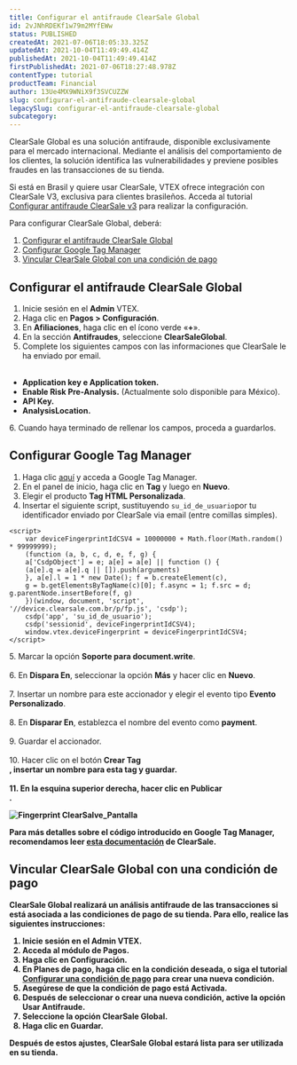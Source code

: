 ```yaml
---
title: Configurar el antifraude ClearSale Global
id: 2vJNhRDEKf1w79m2MYfEWw
status: PUBLISHED
createdAt: 2021-07-06T18:05:33.325Z
updatedAt: 2021-10-04T11:49:49.414Z
publishedAt: 2021-10-04T11:49:49.414Z
firstPublishedAt: 2021-07-06T18:27:48.978Z
contentType: tutorial
productTeam: Financial
author: 13Ue4MX9WNiX9f3SVCUZZW
slug: configurar-el-antifraude-clearsale-global
legacySlug: configurar-el-antifraude-clearsale-global
subcategory: 
---
```


ClearSale Global es una solución antifraude, disponible exclusivamente para el mercado internacional. Mediante el análisis del comportamiento de los clientes, la solución identifica las vulnerabilidades y previene posibles fraudes en las transacciones de su tienda.

<div class="alert alert-info">
Si está en Brasil y quiere usar ClearSale, VTEX ofrece integración con ClearSale V3, exclusiva para clientes brasileños. Acceda al tutorial <a href="https://help.vtex.com/es/tutorial/configurar-antifraude-clearsale-v3--2pPORygesIqQOa6cIG6agg?&utm_source=autocomplete">Configurar antifraude ClearSale v3</a> para realizar la configuración.
  </div>

Para configurar ClearSale Global, deberá:

1. [Configurar el antifraude ClearSale Global](#configurar-el-antifraude-clearsale-global)
2. [Configurar Google Tag Manager](#configurar-google-tag-manager)
3. [Vincular ClearSale Global con una condición de pago](#vincular-clearsale-global-con-una-condicion-de-pago)

## Configurar el antifraude ClearSale Global

1. Inicie sesión en el __Admin__ VTEX.
2. Haga clic en __Pagos > Configuración__.
3. En __Afiliaciones__, haga clic en el ícono verde «__+__».
4. En la sección __Antifraudes__, seleccione __ClearSaleGlobal__.
5. Complete los siguientes campos con las informaciones que ClearSale le ha enviado por email.<br><br>
<ul>
  <li><b>Application key e Application token.</li></b>
  <li><b>Enable Risk Pre-Analysis.</b> (Actualmente solo disponible para México).</li>
<li><b>API Key.</li></b>
<li><b>AnalysisLocation.</li></b>
 </ul>
  </li>
</ul>
6. Cuando haya terminado de rellenar los campos, proceda a guardarlos.

## Configurar Google Tag Manager

1. Haga clic [aquí](http://tagmanager.google.com)  y acceda a Google Tag Manager.
2. En el panel de inicio, haga clic en __Tag__ y luego en __Nuevo__.
3. Elegir el producto __Tag HTML Personalizada__.
4. Insertar el siguiente script, sustituyendo `su_id_de_usuario`por tu identificador enviado por ClearSale via email (entre comillas simples).  
```
<script>
    var deviceFingerprintIdCSV4 = 10000000 + Math.floor(Math.random() * 99999999);
    (function (a, b, c, d, e, f, g) {
    a['CsdpObject'] = e; a[e] = a[e] || function () {
    (a[e].q = a[e].q || []).push(arguments)
    }, a[e].l = 1 * new Date(); f = b.createElement(c),
    g = b.getElementsByTagName(c)[0]; f.async = 1; f.src = d; g.parentNode.insertBefore(f, g)
    })(window, document, 'script', '//device.clearsale.com.br/p/fp.js', 'csdp');
    csdp('app', 'su_id_de_usuario');
    csdp('sessionid', deviceFingerprintIdCSV4);
    window.vtex.deviceFingerprint = deviceFingerprintIdCSV4;
</script>
```
  <ui>5. Marcar la opción <b>Soporte para document.write</b>.</ui>
<br>  
  <ui>6. En <b>Dispara En</b>, seleccionar la opción <b>Más</b> y hacer clic en <b>Nuevo</b>.</ui>
<br>  
  <ui>7. Insertar un nombre para este accionador y elegir el evento tipo <b>Evento Personalizado</b>.</ui>
<br>  
  <ui>8. En <b>Disparar En</b>, establezca el nombre del evento como <b>payment</b>.</ui>
<br>  
  <ui>9. Guardar el accionador.</ui>
<br>  
  <ui>10. Hacer clic on el botón <b>Crear Tag</br>, insertar un nombre para esta tag y guardar.</ui>
<br>  
  <ui>11. En la esquina superior derecha, hacer clic en <b>Publicar</br>.</ui>

![Fingerprint ClearSalve_Pantalla](//images.ctfassets.net/alneenqid6w5/1cCBNxfRXCGQr4QxBsPgg6/2f5d30cbf3147be7da09d3f86186dafc/Fingerprint_ClearSalve_Pantalla.png)

Para más detalles sobre el código introducido en Google Tag Manager, recomendamos leer [esta documentación](https://api.clearsale.com.br/docs/behavior-analytics) de ClearSale.

## Vincular ClearSale Global con una condición de pago

ClearSale Global realizará un análisis antifraude de las transacciones si está asociada a las condiciones de pago de su tienda. Para ello, realice las siguientes instrucciones:

1. Inicie sesión en el __Admin__ VTEX.
2. Acceda al módulo de __Pagos__.
3. Haga clic en __Configuración__.
4. En __Planes de pago__, haga clic en la condición deseada, o siga el tutorial [Configurar una condición de pago](https://help.vtex.com/es/tracks/pagamentos--6GAS7ZzGAm7AGoEAwDbwJG/6bzGxlz4inf8sKmvZ1c7i3?&utm_source=autocomplete) para crear una nueva condición.
5. Asegúrese de que la condición de pago está __Activada__.
6. Después de seleccionar o crear una nueva condición, active la opción __Usar Antifraude__.
7. Seleccione la opción __ClearSale Global__.
8. Haga clic en __Guardar__.

Después de estos ajustes, ClearSale Global estará lista para ser utilizada en su tienda.

